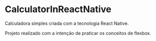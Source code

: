 # CalculatorInReactNative
Calculadora simples criada com a tecnologia React Native.

Projeto realizado com a intenção de praticar os conceitos de flexbox.

